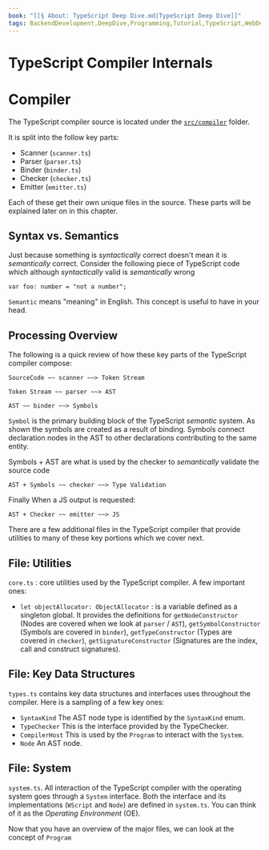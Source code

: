 ```yaml
---
book: "[[§ About꞉ TypeScript Deep Dive.md|TypeScript Deep Dive]]"
tags: BackendDevelopment,DeepDive,Programming,Tutorial,TypeScript,WebDevelopment
---
```


# TypeScript Compiler Internals

# Compiler

The TypeScript compiler source is located under the [`src/compiler`](https://github.com/Microsoft/TypeScript/tree/master/src/compiler) folder.

It is split into the follow key parts:

- Scanner (`scanner.ts`)
- Parser (`parser.ts`)
- Binder (`binder.ts`)
- Checker (`checker.ts`)
- Emitter (`emitter.ts`)

Each of these get their own unique files in the source. These parts will be explained later on in this chapter.

## Syntax vs. Semantics

Just because something is _syntactically_ correct doesn't mean it is _semantically_ correct. Consider the following piece of TypeScript code which although _syntactically_ valid is _semantically_ wrong

```
var foo: number = "not a number";
```

`Semantic` means "meaning" in English. This concept is useful to have in your head.

## Processing Overview

The following is a quick review of how these key parts of the TypeScript compiler compose:

```
SourceCode ~~ scanner ~~> Token Stream
```

```
Token Stream ~~ parser ~~> AST
```

```
AST ~~ binder ~~> Symbols
```

`Symbol` is the primary building block of the TypeScript _semantic_ system. As shown the symbols are created as a result of binding. Symbols connect declaration nodes in the AST to other declarations contributing to the same entity.

Symbols + AST are what is used by the checker to _semantically_ validate the source code

```
AST + Symbols ~~ checker ~~> Type Validation
```

Finally When a JS output is requested:

```
AST + Checker ~~ emitter ~~> JS
```

There are a few additional files in the TypeScript compiler that provide utilities to many of these key portions which we cover next.

## File: Utilities

`core.ts` : core utilities used by the TypeScript compiler. A few important ones:

- `let objectAllocator: ObjectAllocator` : is a variable defined as a singleton global. It provides the definitions for `getNodeConstructor` (Nodes are covered when we look at `parser` / `AST`), `getSymbolConstructor` (Symbols are covered in `binder`), `getTypeConstructor` (Types are covered in `checker`), `getSignatureConstructor` (Signatures are the index, call and construct signatures).

## File: Key Data Structures

`types.ts` contains key data structures and interfaces uses throughout the compiler. Here is a sampling of a few key ones:

- `SyntaxKind` The AST node type is identified by the `SyntaxKind` enum.
- `TypeChecker` This is the interface provided by the TypeChecker.
- `CompilerHost` This is used by the `Program` to interact with the `System`.
- `Node` An AST node.

## File: System

`system.ts`. All interaction of the TypeScript compiler with the operating system goes through a `System` interface. Both the interface and its implementations (`WScript` and `Node`) are defined in `system.ts`. You can think of it as the _Operating Environment_ (OE).

Now that you have an overview of the major files, we can look at the concept of `Program`